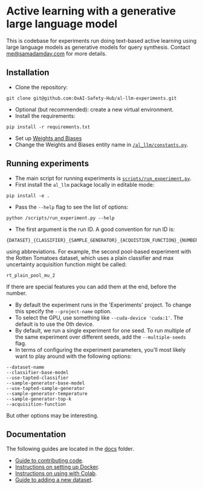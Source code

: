 # Active learning with a generative large language model

This is codebase for experiments run doing text-based active learning using large language models as generative models for query synthesis. Contact [me@samadamday.com](me@samadamday.com) for more details.


## Installation

- Clone the repository:
```
git clone git@github.com:OxAI-Safety-Hub/al-llm-experiments.git
```
- Optional (but recommended): create a new virtual environment.
- Install the requirements:
```
pip install -r requirements.txt
```
- Set up [Weights and Biases](https://wandb.ai/)
- Change the Weights and Biases entity name in [`/al_llm/constants.py`](/al_llm/constants.py).


## Running experiments

- The main script for running experiments is [`scripts/run_experiment.py`](/scripts/run_experiment.py).
- First install the `al_llm` package locally in editable mode:
```
pip install -e .
```
- Pass the `--help` flag to see the list of options:
```
python /scripts/run_experiment.py --help
```
- The first argument is the run ID. A good convention for run ID is:
```
{DATASET}_{CLASSIFIER}_{SAMPLE_GENERATOR}_{ACQUISTION_FUNCTION}_{NUMBER}
```
using abbreviations. For example, the second pool-based experiment with the Rotten Tomatoes dataset, which uses a plain classifier and max uncertainty acquisition function might be called:
```
rt_plain_pool_mu_2
```
If there are special features you can add them at the end, before the number.
- By default the experiment runs in the 'Experiments' project. To change this specify the `--project-name` option.
- To select the GPU, use something like `--cuda-device 'cuda:1'`. The default is to use the 0th device.
- By default, we run a single experiment for one seed. To run multiple of the same experiment over different seeds, add the `--multiple-seeds` flag.
- In terms of configuring the experiment parameters, you'll most likely want to play around with the following options:
```
--dataset-name
--classifier-base-model
--use-tapted-classifier
--sample-generator-base-model
--use-tapted-sample-generator
--sample-generator-temperature
--sample-generator-top-k
--acquisition-function
```
But other options may be interesting.


## Documentation

The following guides are located in the [docs](/docs) folder.
- [Guide to contributing code](/docs/contributing-code.md).
- [Instructions on setting up Docker](/docs/using-docker.md).
- [Instructions on using with Colab](/docs/colab.md).
- [Guide to adding a new dataset](/docs/new-dataset.md).
